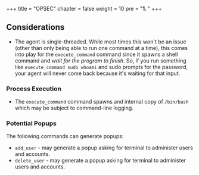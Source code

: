 +++
title = "OPSEC"
chapter = false
weight = 10
pre = "<b>1. </b>"
+++

## Considerations

- The agent is single-threaded. While most times this won't be an issue (other than only being able to run one command at a time), this comes into play for the `execute_command` command since it spawns a shell command and _wait for the program to finish_. So, if you run something like `execute_command sudo whoami` and sudo prompts for the password, your agent will never come back because it's waiting for that input.


### Process Execution

- The `execute_command` command spawns and internal copy of `/bin/bash` which may be subject to command-line logging.

### Potential Popups

The following commands can generate popups:
- `add_user` - may generate a popup asking for terminal to administer users and accounts.
- `delete_user` - may generate a popup asking for terminal to administer users and accounts.
